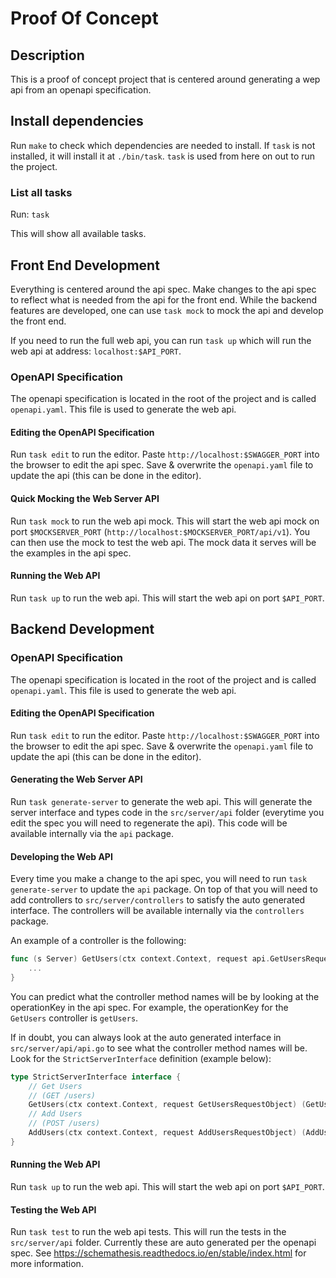 # Proof Of Concept

## Description
This is a proof of concept project that is centered around generating a wep api from an openapi specification.

## Install dependencies
Run `make` to check which dependencies are needed to install. If `task` is not installed, it will install it at `./bin/task`. `task` is used from here on out to run the project.

### List all tasks
Run: `task`

This will show all available tasks.

## Front End Development

Everything is centered around the api spec. Make changes to the api spec to reflect what is needed from the api for the front end. While the backend features are developed, one can use `task mock` to mock the api and develop the front end.

If you need to run the full web api, you can run `task up` which will run the web api at address: `localhost:$API_PORT`.

### OpenAPI Specification
The openapi specification is located in the root of the project and is called `openapi.yaml`. This file is used to generate the web api.

#### Editing the OpenAPI Specification
Run `task edit` to run the editor. Paste `http://localhost:$SWAGGER_PORT` into the browser to edit the api spec. Save & overwrite the `openapi.yaml` file to update the api (this can be done in the editor).

#### Quick Mocking the Web Server API
Run `task mock` to run the web api mock. This will start the web api mock on port `$MOCKSERVER_PORT` (`http://localhost:$MOCKSERVER_PORT/api/v1`). You can then use the mock to test the web api. The mock data it serves will be the examples in the api spec.

#### Running the Web API
Run `task up` to run the web api. This will start the web api on port `$API_PORT`.

## Backend Development

### OpenAPI Specification
The openapi specification is located in the root of the project and is called `openapi.yaml`. This file is used to generate the web api.

#### Editing the OpenAPI Specification
Run `task edit` to run the editor. Paste `http://localhost:$SWAGGER_PORT` into the browser to edit the api spec. Save & overwrite the `openapi.yaml` file to update the api (this can be done in the editor).

#### Generating the Web Server API
Run `task generate-server` to generate the web api. This will generate the server interface and types code in the `src/server/api` folder (everytime you edit the spec you will need to regenerate the api). This code will be available internally via the `api` package. 

#### Developing the Web API
Every time you make a change to the api spec, you will need to run `task generate-server` to update the `api` package. On top of that you will need to add controllers to `src/server/controllers` to satisfy the auto generated interface. The controllers will be available internally via the `controllers` package.

An example of a controller is the following:
```go
func (s Server) GetUsers(ctx context.Context, request api.GetUsersRequestObject) (api.GetUsersResponseObject, error) {
    ...
}
```

You can predict what the controller method names will be by looking at the operationKey in the api spec. For example, the operationKey for the `GetUsers` controller is `getUsers`.

If in doubt, you can always look at the auto generated interface in `src/server/api/api.go` to see what the controller method names will be.
Look for the `StrictServerInterface` definition (example below):

```go
type StrictServerInterface interface {
	// Get Users
	// (GET /users)
	GetUsers(ctx context.Context, request GetUsersRequestObject) (GetUsersResponseObject, error)
	// Add Users
	// (POST /users)
	AddUsers(ctx context.Context, request AddUsersRequestObject) (AddUsersResponseObject, error)
}
```

#### Running the Web API
Run `task up` to run the web api. This will start the web api on port `$API_PORT`.

#### Testing the Web API
Run `task test` to run the web api tests. This will run the tests in the `src/server/api` folder.
Currently these are auto generated per the openapi spec. See https://schemathesis.readthedocs.io/en/stable/index.html for more information.
